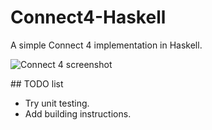 # Connect4-Haskell
A simple Connect 4 implementation in Haskell.

![Connect 4 screenshot](https://dl.dropboxusercontent.com/u/61952277/Random/connect4/windowCap.png)

## TODO list

* Try unit testing.
* Add building instructions.
